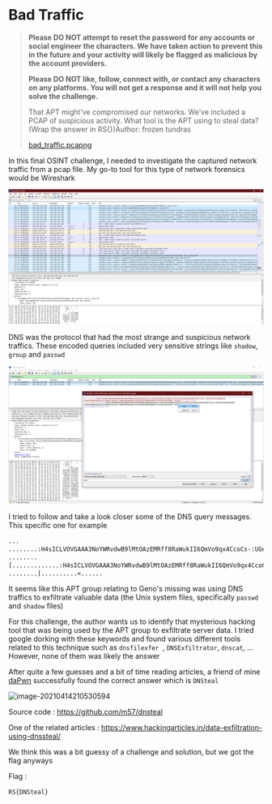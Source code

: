 # Bad Traffic

> **Please DO NOT attempt to reset the password for any accounts or social engineer the characters. We have taken action to prevent this in the future and your activity will likely be flagged as malicious by the account providers.**
>
> **Please DO NOT like, follow, connect with, or contact any characters on any platforms. You will not get a response and it will not help you solve the challenge.**
>
> That APT might’ve compromised our networks. We’ve included a PCAP of suspicious activity. What tool is the APT using to steal data? (Wrap the answer in RS{})Author: frozen tundras
>
> [ bad_traffic.pcapng](https://ctf.ritsec.club/files/e2aa32b05377dc714cbe6a0c9c9ceeac/bad_traffic.pcapng?token=eyJ1c2VyX2lkIjo0NzksInRlYW1faWQiOjMwMywiZmlsZV9pZCI6NTB9.YHbrzw.ViPYrsQrxRFbqa8LzvT3Ds4knRE)



In this final OSINT challenge, I needed to investigate the captured network traffic from a pcap file. My go-to tool for this type of network forensics would be Wireshark

![image-20210414205840483](https://github.com/Ch3lLIST4/CTF-Writeups-2021/blob/main/RITSEC-CTF-2021/images/BadTraffic-1.png?raw=true)

DNS was the protocol that had the most strange and suspicious network traffics. These encoded queries included very sensitive strings like `shadow`, `group` and `passwd`

![image-20210414210530594](https://github.com/Ch3lLIST4/CTF-Writeups-2021/blob/main/RITSEC-CTF-2021/images/BadTraffic-2.png?raw=true)

I tried to follow and take a look closer some of the DNS query messages. This specific one for example

```
... ........:H4sICLVOVGAAA3NoYWRvdwB9lMtOAzEMRff8RaWukII6QmVo9qx4CcoCs-:UGeiZkxkxdx0mn/npZdpZhsz/Xr2koKIeuFbm7Xmxu90pvT063W*sIAuu-:D1pW7a9ro9Zx0JgA8sAd/XyQAOhSAHQhkbpQCydeJxFoqU0gvZYgr7Qx3-:N86wMZBDsgX4qQlJLnOuEkuSQhyw070MXjNDjcRcZnVEe8xzS9L8oIQe7-.shadow.......).........
........[.............:H4sICLVOVGAAA3NoYWRvdwB9lMtOAzEMRff8RaWukII6QmVo9qx4CcoCs-:UGeiZkxkxdx0mn/npZdpZhsz/Xr2koKIeuFbm7Xmxu90pvT063W*sIAuu-:D1pW7a9ro9Zx0JgA8sAd/XyQAOhSAHQhkbpQCydeJxFoqU0gvZYgr7Qx3-:N86wMZBDsgX4qQlJLnOuEkuSQhyw070MXjNDjcRcZnVEe8xzS9L8oIQe7-.shadow.......).........
........[..........<......
```

It seems like this APT group relating to Geno's missing was using DNS traffics to exfiltrate valuable data (the Unix system files, specifically `passwd` and `shadow` files)

For this challenge, the author wants us to identify that mysterious hacking tool that was being used by the APT group to exfiltrate server data. I tried google dorking with these keywords and found various different tools related to this technique such as `dnsfilexfer `, `DNSExfiltrator`, `dnscat`, ... However, none of them was likely the answer

After quite a few guesses and a bit of time reading articles, a friend of mine [daPwn](https://ctf.ritsec.club/teams/334) successfully found the correct answer which is `DNSteal` 

![image-20210414210530594](https://i1.wp.com/1.bp.blogspot.com/-PfPN_6tT38s/XqgJWgtpGhI/AAAAAAAAjyo/i2YcWoNwi5cM5aHA99ZgERfJYm9oA9LxACLcBGAsYHQ/s1600/6.png?w=640&ssl=1)

Source code : https://github.com/m57/dnsteal

One of the related articles : https://www.hackingarticles.in/data-exfiltration-using-dnssteal/

We think this was a bit guessy of a challenge and solution, but we got the flag anyways

Flag :

```
RS{DNSteal}
```
